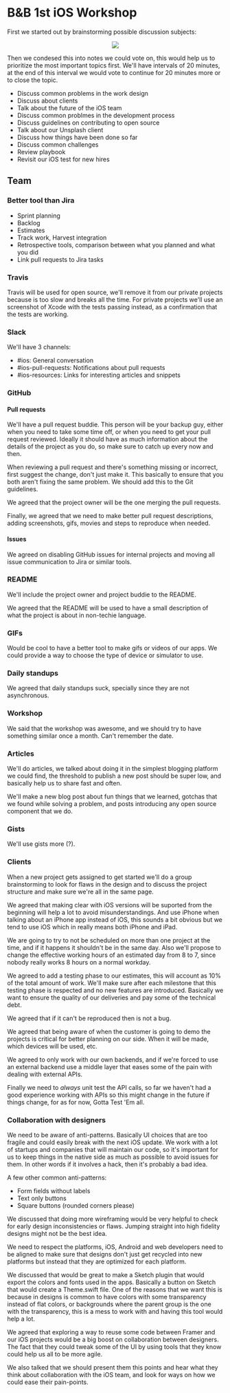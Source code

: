 # B&B 1st iOS Workshop

First we started out by brainstorming possible discussion subjects:

<p align="center">
  <img src="https://raw.githubusercontent.com/bakkenbaeck/iOS-playbook/master/workshops/images/initial-notes-from-1st-workshop.jpg"/>
</p>

Then we condesed this into notes we could vote on, this would help us to prioritize the most important topics first. We'll have intervals of 20 minutes, at the end of this interval we would vote to continue for 20 minutes more or to close the topic.

- Discuss common problems in the work design
- Discuss about clients
- Talk about the future of the iOS team
- Discuss common problmes in the development process
- Discuss guidelines on contributing to open source
- Talk about our Unsplash client
- Discuss how things have been done so far
- Discuss common challenges
- Review playbook
- Revisit our iOS test for new hires

## Team

### Better tool than Jira
- Sprint planning
- Backlog
- Estimates
- Track work, Harvest integration
- Retrospective tools, comparison between what you planned and what you did
- Link pull requests to Jira tasks

### Travis
Travis will be used for open source, we'll remove it from our private projects because is too slow and breaks all the time. For private projects we'll use an screenshot of Xcode with the tests passing instead, as a confirmation that the tests are working.

### Slack
We'll have 3 channels:
- #ios: General conversation
- #ios-pull-requests: Notifications about pull requests
- #ios-resources: Links for interesting articles and snippets

### GitHub

#### Pull requests
We'll have a pull request buddie. This person will be your backup guy, either when you need to take some time off, or when you need to get your pull request reviewed. Ideally it should have as much information about the details of the project as you do, so make sure to catch up every now and then.

When reviewing a pull request and there's something missing or incorrect, first suggest the change, don't just make it. This basically to ensure that you both aren't fixing the same problem. We should add this to the Git guidelines.

We agreed that the project owner will be the one merging the pull requests.

Finally, we agreed that we need to make better pull request descriptions, adding screenshots, gifs, movies and steps to reproduce when needed.

#### Issues

We agreed on disabling GitHub issues for internal projects and moving all issue communication to Jira or similar tools.

### README

We'll include the project owner and project buddie to the README.

We agreed that the README will be used to have a small description of what the project is about in non-techie language.

### GIFs

Would be cool to have a better tool to make gifs or videos of our apps. We could provide a way to choose the type of device or simulator to use.

### Daily standups

We agreed that daily standups suck, specially since they are not asynchronous.

### Workshop

We said that the workshop was awesome, and we should try to have something similar once a month. Can't remember the date.

### Articles

We'll do articles, we talked about doing it in the simplest blogging platform we could find, the threshold to publish a new post should be super low, and basically help us to share fast and often.

We'll make a new blog post about fun things that we learned, gotchas that we found while solving a problem, and posts introducing any open source component that we do.

### Gists

We'll use gists more (?).

### Clients

When a new project gets assigned to get started we'll do a group brainstorming to look for flaws in the design and to discuss the project structure and make sure we're all in the same page.

We agreed that making clear with iOS versions will be suported from the beginning will help a lot to avoid misunderstandings. And use iPhone when talking about an iPhone app instead of iOS, this sounds a bit obvious but we tend to use iOS which in really means both iPhone and iPad.

We are going to try to not be scheduled on more than one project at the time, and if it happens it shouldn't be in the same day. Also we'll propose to change the effective working hours of an estimated day from 8 to 7, since nobody really works 8 hours on a normal workday.

We agreed to add a testing phase to our estimates, this will account as 10% of the total amount of work. We'll make sure after each milestone that this testing phase is respected and no new features are introduced. Basically we want to ensure the quality of our deliveries and pay some of the technical debt.

We agreed that if it can't be reproduced then is not a bug.

We agreed that being aware of when the customer is going to demo the projects is critical for better planning on our side. When it will be made, which devices will be used, etc.

We agreed to only work with our own backends, and if we're forced to use an external backend use a middle layer that eases some of the pain with dealing with external APIs.

Finally we need to *always* unit test the API calls, so far we haven't had a good experience working with APIs so this might change in the future if things change, for as for now, Gotta Test 'Em all.

### Collaboration with designers

We need to be aware of anti-patterns. Basically UI choices that are too fragile and could easily break with the next iOS update. We work with a lot of startups and companies that will maintain our code, so it's important for us to keep things in the native side as much as possible to avoid issues for them. In other words if it involves a hack, then it's probably a bad idea.

A few other common anti-patterns:
- Form fields without labels
- Text only buttons
- Square buttons (rounded corners please)

We discussed that doing more wireframing would be very helpful to check for early design inconsistencies or flaws. Jumping straight into high fidelity designs might not be the best idea.

We need to respect the platforms, iOS, Android and web developers need to be aligned to make sure that designs don't just get recycled into new platforms but instead that they are optimized for each platform.

We discussed that would be great to make a Sketch plugin that would export the colors and fonts used in the apps. Basically a button on Sketch that would create a Theme.swift file. One of the reasons that we want this is because in designs is common to have colors with some transparency instead of flat colors, or backgrounds where the parent group is the one with the transparency, this is a mess to work with and having this tool would help a lot.

We agreed that exploring a way to reuse some code between Framer and our iOS projects would be a big boost on collaboration between designers. The fact that they could tweak some of the UI by using tools that they know could help us all to be more agile.

We also talked that we should present them this points and hear what they think about collaboration with the iOS team, and look for ways on how we could ease their pain-points.

